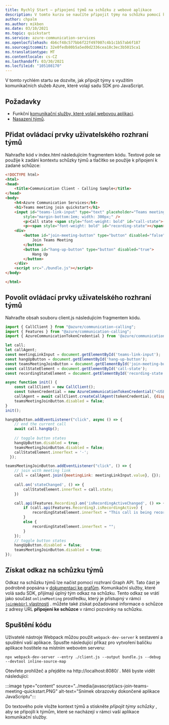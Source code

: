 ```yaml
---
title: Rychlý Start – připojení týmů na schůzku z webové aplikace
description: V tomto kurzu se naučíte připojit týmy na schůzku pomocí komunikačních služeb Azure, které volají sadu SDK pro JavaScript.
author: chpalm
ms.author: mikben
ms.date: 03/10/2021
ms.topic: quickstart
ms.service: azure-communication-services
ms.openlocfilehash: 4b6cf48c577bb6f22f497007c4b1c1b57ab6f187
ms.sourcegitcommit: 32e0fedb80b5a5ed0d2336cea18c3ec3b5015ca1
ms.translationtype: MT
ms.contentlocale: cs-CZ
ms.lasthandoff: 03/30/2021
ms.locfileid: "105108170"
---
```

V tomto rychlém startu se dozvíte, jak připojit týmy s využitím komunikačních služeb Azure, které volají sadu SDK pro JavaScript.

## <a name="prerequisites"></a>Požadavky

- Funkční [komunikační služby, které volají webovou aplikaci](../getting-started-with-calling.md).
- [Nasazení týmů](/deployoffice/teams-install).


## <a name="add-the-teams-ui-controls"></a>Přidat ovládací prvky uživatelského rozhraní týmů

Nahraďte kód v index.html následujícím fragmentem kódu.
Textové pole se použije k zadání kontextu schůzky týmů a tlačítko se použije k připojení k zadané schůzce:

```html
<!DOCTYPE html>
<html>
<head>
    <title>Communication Client - Calling Sample</title>
</head>
<body>
    <h4>Azure Communication Services</h4>
    <h1>Teams meeting join quickstart</h1>
    <input id="teams-link-input" type="text" placeholder="Teams meeting link"
        style="margin-bottom:1em; width: 300px;" />
        <p>Call state <span style="font-weight: bold" id="call-state">-</span></p>
        <p><span style="font-weight: bold" id="recording-state"></span></p>
    <div>
        <button id="join-meeting-button" type="button" disabled="false">
            Join Teams Meeting
        </button>
        <button id="hang-up-button" type="button" disabled="true">
            Hang Up
        </button>
    </div>
    <script src="./bundle.js"></script>
</body>

</html>
```

## <a name="enable-the-teams-ui-controls"></a>Povolit ovládací prvky uživatelského rozhraní týmů

Nahraďte obsah souboru client.js následujícím fragmentem kódu.

```javascript
import { CallClient } from "@azure/communication-calling";
import { Features } from "@azure/communication-calling";
import { AzureCommunicationTokenCredential } from '@azure/communication-common';

let call;
let callAgent;
const meetingLinkInput = document.getElementById('teams-link-input');
const hangUpButton = document.getElementById('hang-up-button');
const teamsMeetingJoinButton = document.getElementById('join-meeting-button');
const callStateElement = document.getElementById('call-state');
const recordingStateElement = document.getElementById('recording-state');

async function init() {
    const callClient = new CallClient();
    const tokenCredential = new AzureCommunicationTokenCredential("<USER ACCESS TOKEN>");
    callAgent = await callClient.createCallAgent(tokenCredential, {displayName: 'ACS user'});
    teamsMeetingJoinButton.disabled = false;
}
init();

hangUpButton.addEventListener("click", async () => {
    // end the current call
    await call.hangUp();
  
    // toggle button states
    hangUpButton.disabled = true;
    teamsMeetingJoinButton.disabled = false;
    callStateElement.innerText = '-';
  });

teamsMeetingJoinButton.addEventListener("click", () => {    
    // join with meeting link
    call = callAgent.join({meetingLink: meetingLinkInput.value}, {});
    
    call.on('stateChanged', () => {
        callStateElement.innerText = call.state;
    })

    call.api(Features.Recording).on('isRecordingActiveChanged', () => {
        if (call.api(Features.Recording).isRecordingActive) {
            recordingStateElement.innerText = "This call is being recorded";
        }
        else {
            recordingStateElement.innerText = "";
        }
    });
    // toggle button states
    hangUpButton.disabled = false;
    teamsMeetingJoinButton.disabled = true;
});
```

## <a name="get-the-teams-meeting-link"></a>Získat odkaz na schůzku týmů

Odkaz na schůzku týmů lze načíst pomocí rozhraní Graph API. Tato část je podrobně popsána v [dokumentaci ke grafům](/graph/api/onlinemeeting-createorget?tabs=http&view=graph-rest-beta).
Komunikační služby, které volá sadu SDK, přijímají úplný tým odkaz na schůzku. Tento odkaz se vrátí jako součást `onlineMeeting` prostředku, který je přístupný v rámci [ `joinWebUrl` vlastnosti](/graph/api/resources/onlinemeeting?view=graph-rest-beta) . můžete také získat požadované informace o schůzce z adresy URL **připojení ke schůzce** v rámci pozvánky na schůzku.

## <a name="run-the-code"></a>Spuštění kódu

Uživatelé nástroje Webpack můžou použít `webpack-dev-server` k sestavení a spuštění vaší aplikace. Spusťte následující příkaz pro vytvoření balíčku aplikace hostitele na místním webovém serveru:

```console
npx webpack-dev-server --entry ./client.js --output bundle.js --debug --devtool inline-source-map
```

Otevřete prohlížeč a přejděte na http://localhost:8080/ . Měli byste vidět následující:

:::image type="content" source="../media/javascript/acs-join-teams-meeting-quickstart.PNG" alt-text="Snímek obrazovky dokončené aplikace JavaScriptu":::

Do textového pole vložte kontext týmů a stiskněte *připojit týmy schůzky* , aby se připojili k týmům, které se nacházejí v rámci vaší aplikace komunikační služby.
